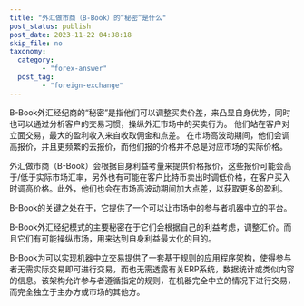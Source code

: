 ```yaml
---
title: "外汇做市商（B-Book）的“秘密”是什么"
post_status: publish
post_date: 2023-11-22 04:38:18
skip_file: no
taxonomy:
  category:
        - "forex-answer"
  post_tag:
        - "foreign-exchange"
---
```


B-Book外汇经纪商的“秘密”是指他们可以调整买卖价差，来凸显自身优势，同时也可以通过分析客户的交易习惯，操纵外汇市场中的买卖行为。 他们站在客户对立面交易，最大的盈利收入来自收取佣金和点差。 在市场高波动期间，他们会调高报价，并且更频繁的去报价，而他们报的价格并不总是对应市场的实际价格。

外汇做市商（B-Book）会根据自身利益考量来提供价格报价，这些报价可能会高于/低于实际市场汇率，另外也有可能在客户比特币卖出时调低价格，在客户买入时调高价格。此外，他们也会在市场高波动期间加大点差，以获取更多的盈利。

B-Book的关键之处在于，它提供了一个可以让市场中的参与者机器中立的平台。

B-Book外汇经纪模式的主要秘密在于它们会根据自己的利益考虑，调整汇价。而且它们有可能操纵市场，用来达到自身利益最大化的目的。

B-Book为可以实现机器中立交易提供了一套基于规则的应用程序架构，使得参与者无需实际交易即可进行交易，而也无需透露有关ERP系统，数据统计或类似内容的信息。该架构允许参与者遵循指定的规则，在机器完全中立的情况下进行交易，而完全独立于主办方或市场的其他方。
